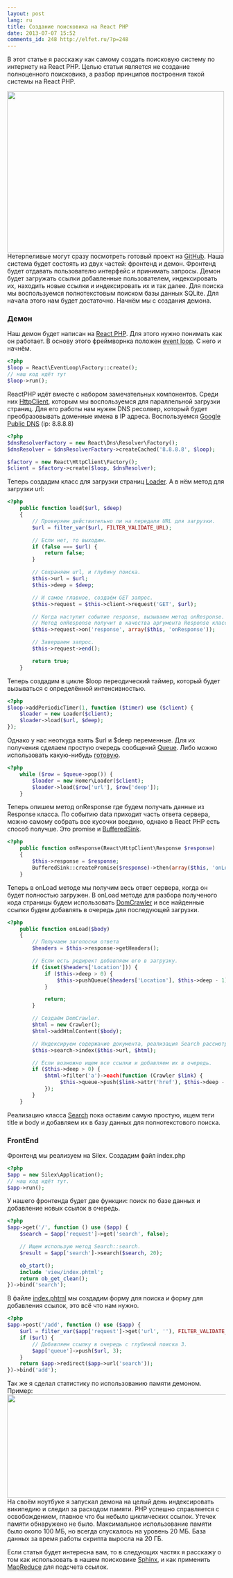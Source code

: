 ```yaml
---
layout: post
lang: ru
title: Создание поисковика на React PHP
date: 2013-07-07 15:52
comments_id: 248 http://elfet.ru/?p=248
---
```

В этот статье я расскажу как самому создать поисковую систему по интернету на React PHP. Целью статьи является не создание полноценного поисковика, а разбор принципов построения такой системы на React PHP.

<a href="/assets/react-php.png">
<img src="/assets/react-php.png" alt="" class="center" width="500" height="371">
</a>
Нетерпеливые могут сразу посмотреть готовый проект на <a href="https://github.com/antonmedv/homer" target="_blank">GitHub</a>.
<!--more-->
Наша система будет состоять из двух частей: фронтенд и демон. Фронтенд будет отдавать пользователю интерфейс и принимать запросы. Демон будет загружать ссылки добавленные пользователем, индексировать их, находить новые ссылки и индексировать их и так далее.
Для поиска мы воспользуемся полнотекстовым поиском базы данных SQLite. Для начала этого нам будет достаточно.
Начнём мы с создания демона.

<h3>Демон</h3>
Наш демон будет написан на <a href="http://reactphp.org/" target="_blank">React PHP</a>. Для этого нужно понимать как он работает.
В основу этого фреймворнка положен <a href="http://en.wikipedia.org/wiki/Event_loop" target="_blank">event loop</a>. C него и начнём.


~~~ php
<?php
$loop = React\EventLoop\Factory::create();
// наш код идёт тут
$loop->run();
~~~

ReactPHP идёт вместе с набором замечательных компонентов. Среди них <a href="https://github.com/reactphp/react/tree/master/src/React/HttpClient" target="_blank">HttpClient</a>, которым мы воспользуемся для параллельной загрузки страниц. Для его работы нам нужен DNS ресолвер, который будет преобразовывать доменные имена в IP адреса. Воспользуемся <a href="http://ru.wikipedia.org/wiki/Google_Public_DNS" target="_blank">Google Public DNS</a> (ip: 8.8.8.8)


~~~ php
<?php
$dnsResolverFactory = new React\Dns\Resolver\Factory();
$dnsResolver = $dnsResolverFactory->createCached('8.8.8.8', $loop);

$factory = new React\HttpClient\Factory();
$client = $factory->create($loop, $dnsResolver);
~~~

Теперь создадим класс для загрузки страниц <a href="https://github.com/antonmedv/homer/blob/master/src/Homer/Loader.php" target="_blank">Loader</a>. А в нём метод для загрузки url:


~~~ php
<?php
    public function load($url, $deep)
    {
        // Проверяем действительно ли на передали URL для загрузки.
        $url = filter_var($url, FILTER_VALIDATE_URL);

        // Если нет, то выходим.
        if (false === $url) {
            return false;
        }

        // Сохраняем url, и глубину поиска.
        $this->url = $url;
        $this->deep = $deep;

        // И самое главное, создаём GET запрос.
        $this->request = $this->client->request('GET', $url);

        // Когда наступит событие response, вызываем метод onResponse.
        // Метод onResponse получит в качества аргумента Response класс.
        $this->request->on('response', array($this, 'onResponse'));

        // Завершаем запрос.
        $this->request->end();

        return true;
    }
~~~

Теперь создадим в цикле $loop переодический таймер, который будет вызываться с определённой интенсивностью.


~~~ php
<?php
$loop->addPeriodicTimer(1, function ($timer) use ($client) {
    $loader = new Loader($client);
    $loader->load($url, $deep);
});
~~~

Однако у нас неоткуда взять $url и $deep переменные. Для их получения сделаем простую очередь сообщений <a href="https://github.com/antonmedv/homer/blob/master/src/Homer/Queue.php" target="_blank">Queue</a>. Либо можно использовать какую-нибудь <a href="http://gearman.org/" target="_blank">готовую</a>.


~~~ php
<?php
    while ($row = $queue->pop()) {
        $loader = new Homer\Loader($client);
        $loader->load($row['url'], $row['deep']);
    }
~~~

Теперь опишем метод onResponse где будем получать данные из Response класса. По событию data приходит часть ответа сервера, можно самому собрать все кусочки воедино, однако в React PHP есть способ получше. Это promise и <a href="https://github.com/reactphp/react/blob/master/src/React/Stream/BufferedSink.php" target="_blank">BufferedSink</a>.


~~~ php
<?php
    public function onResponse(React\HttpClient\Response $response)
    {
        $this->response = $response;
        BufferedSink::createPromise($response)->then(array($this, 'onLoad'));
    }
~~~

Теперь в onLoad методе мы получим весь ответ сервера, когда он будет полностью загружен. В onLoad методе для разбора полученого кода страницы будем использовать <a href="http://symfony.com/doc/current/components/dom_crawler.html" target="_blank">DomCrawler</a> и все найденные ссылки будем добавлять в очередь для последующей загрузки.


~~~ php
<?php
    public function onLoad($body)
    {
        // Получаем заголоски ответа
        $headers = $this->response->getHeaders();

        // Если есть редирект добавляем его в загрузку.
        if (isset($headers['Location'])) {
            if ($this->deep > 0) {
                $this->pushQueue($headers['Location'], $this->deep - 1);
            }

            return;
        }

        // Создаём DomCrawler.
        $html = new Crawler();
        $html->addHtmlContent($body);

        // Индексируем содержание документа, реализация Search рассмотрим позже.
        $this->search->index($this->url, $html);

        // Если возможно ищем все ссылки и добавляем их в очередь.
        if ($this->deep > 0) {
            $html->filter('a')->each(function (Crawler $link) {
                 $this->queue->push($link->attr('href'), $this->deep - 1);
            });
        }
    }
~~~

Реализацию класса <a href="https://github.com/antonmedv/homer/blob/master/src/Homer/Search.php" target="_blank">Search</a> пока оставим самую простую, ищем теги title и body и добавляем их в базу данных для полнотекстового поиска.

<h3>FrontEnd</h3>
Фронтенд мы реализуем на Silex. Создадим файл index.php


~~~ php
<?php
$app = new Silex\Application();
// наш код идёт тут.
$app->run();
~~~

У нашего фронтенда будет две функции: поиск по базе данных и добавление новых ссылок в очередь.


~~~ php
<?php
$app->get('/', function () use ($app) {
    $search = $app['request']->get('search', false);

    // Ищем использую метод Search::search.
    $result = $app['search']->search($search, 20);

    ob_start();
    include 'view/index.phtml';
    return ob_get_clean();
})->bind('search');
~~~

В файле <a href="https://github.com/antonmedv/homer/blob/master/view/index.phtml" target="_blank">index.phtml</a> мы создадим форму для поиска и форму для добавления ссылок, это всё что нам нужно.


~~~ php
<?php
$app->post('/add', function () use ($app) {
    $url = filter_var($app['request']->get('url', ''), FILTER_VALIDATE_URL);
    if ($url) {
        // Добавляем ссылку в очередь с глубиной поиска 3.
        $app['queue']->push($url, 3);
    }
    return $app->redirect($app->url('search'));
})->bind('add');
~~~


Так же я сделал статистику по использованию памяти демоном. Пример:
<img src="/assets/react-stat.png" width="527" height="238" class="center">
На своём ноутбуке я запускал демона на целый день индексировать википедию и следил за расходом памяти. PHP успешно справляется с освобождением, главное что бы небыло циклических ссылок. Утечек памяти обнаружено не было. Максимальное использование памяти было около 100 МБ, но всегда спускалось на уровень 20 МБ. База данных за время работы скрипта выросла на 20 ГБ.


Если статья будет интересна вам, то в следующих частях я расскажу о том как использовать в нашем поисковике <a href="http://sphinxsearch.com/" target="_blank">Sphinx</a>, и как применить <a href="http://en.wikipedia.org/wiki/MapReduce" target="_blank">MapReduce</a> для подсчета ссылок.
